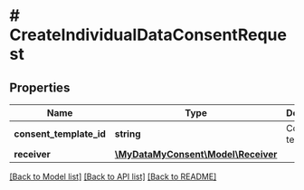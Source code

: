 # # CreateIndividualDataConsentRequest

## Properties

Name | Type | Description | Notes
------------ | ------------- | ------------- | -------------
**consent_template_id** | **string** | Consent template id | [optional]
**receiver** | [**\MyDataMyConsent\Model\Receiver**](Receiver.md) |  |

[[Back to Model list]](../../README.md#models) [[Back to API list]](../../README.md#endpoints) [[Back to README]](../../README.md)
